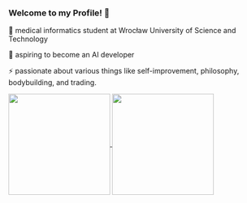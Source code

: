 ### Welcome to my Profile! 👋
📙  medical informatics student at Wrocław University of Science and Technology

🦾 aspiring to become an AI developer

⚡ passionate about various things like self-improvement, philosophy, bodybuilding, and trading.
<!--
**IgnacyBerent/IgnacyBerent** is a ✨ _special_ ✨ repository because its `README.md` (this file) appears on your GitHub profile.

Here are some ideas to get you started:

- 🔭 I’m currently working on ...
- 🌱 I’m currently learning ...
- 👯 I’m looking to collaborate on ...
- 🤔 I’m looking for help with ...
- 💬 Ask me about ...
- 📫 How to reach me: ...
- 😄 Pronouns: ...
- ⚡ Fun fact: ...
-->
<a href="https://github.com/anuraghazra/github-readme-stats">
  <img height=200 align="center" src="https://github-readme-stats.vercel.app/api?username=IgnacyBerent&show_icons=true&theme=radical&count_private=true" />
</a>
<a href="https://github.com/anuraghazra/convoychat">
  <img height=200 align="center" src="https://github-readme-stats.vercel.app/api/top-langs/?username=IgnacyBerent&layout=compact&show_icons=true&theme=radical&card_width=320" />
</a>

<!--
<a>
<img width=480 src = "https://github-readme-stats.vercel.app/api/wakatime?username=IgnacyBerent&show_icons=true&theme=radical)](https://github.com/IgnacyBerent/github-readme-stats" />
</a>
-->
